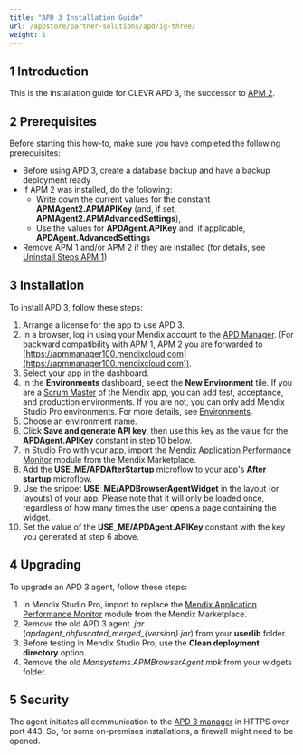 ```yaml
---
title: "APD 3 Installation Guide"
url: /appstore/partner-solutions/apd/ig-three/
weight: 1
---
```


## 1 Introduction

This is the installation guide for CLEVR APD 3, the successor to [APM 2](/appstore/partner-solutions/apd/ig-two/).

## 2 Prerequisites

Before starting this how-to, make sure you have completed the following prerequisites:

* Before using APD 3, create a database backup and have a backup deployment ready
* If APM 2 was installed, do the following: 
    * Write down the current values for the constant **APMAgent2.APMAPIKey** (and, if set, **APMAgent2.APMAdvancedSettings**),
    * Use the values for **APDAgent.APIKey** and, if applicable, **APDAgent.AdvancedSettings**
* Remove APM 1 and/or APM 2 if they are installed (for details, see [Uninstall Steps APM 1](/appstore/partner-solutions/apd/ig-one-uninstall-steps/))

## 3 Installation

To install APD 3, follow these steps:

1. Arrange a license for the app to use APD 3.
2. In a browser, log in using your Mendix account to the [APD Manager](https://apd.mendix.com/). (For backward compatibility with APM 1, APM 2 you are forwarded to [https://apmmanager100.mendixcloud.com](https://apmmanager100.mendixcloud.com)).
3. Select your app in the dashboard.
4. In the **Environments** dashboard, select the **New Environment** tile. If you are a [Scrum Master](/developerportal/general/app-roles/) of the Mendix app, you can add test, acceptance, and production environments. If you are not, you can only add Mendix Studio Pro environments. For more details, see [Environments](/appstore/partner-solutions/apd/rg-three-environments/).
5. Choose an environment name.
6. Click **Save and generate API key**, then use this key as the value for the **APDAgent.APIKey** constant in step 10 below.
7. In Studio Pro with your app, import the [Mendix Application Performance Monitor](https://marketplace.mendix.com/link/component/6127/) module from the Mendix Marketplace.
8. Add the **USE_ME/APDAfterStartup** microflow to your app's **After startup** microflow.
9. Use the snippet **USE_ME/APDBrowserAgentWidget** in the layout (or layouts) of your app. Please note that it will only be loaded once, regardless of how many times the user opens a page containing the widget.
10. Set the value of the **USE_ME/APDAgent.APIKey** constant with the key you generated at step 6 above.

## 4 Upgrading

To upgrade an APD 3 agent, follow these steps:

1. In Mendix Studio Pro, import to replace the [Mendix Application Performance Monitor](https://marketplace.mendix.com/link/component/6127/) module from the Mendix Marketplace.
2. Remove the old APD 3 agent *.jar* (*apdagent_obfuscated_merged_{version}.jar*) from your **userlib** folder.
3. Before testing in Mendix Studio Pro, use the **Clean deployment directory** option.
4. Remove the old *Mansystems.APMBrowserAgent.mpk* from your widgets folder.

## 5 Security

The agent initiates all communication to the [APD 3 manager](https://apmmanager100.mendixcloud.com) in HTTPS over port 443. So, for some on-premises installations, a firewall might need to be opened.
